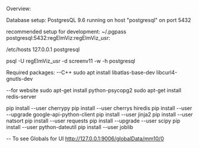 Overview:


Database setup:
PostgresQL 9.6 running on host "postgresql" on port 5432

recommended setup for development:
~/.pgpass
postgresql:5432:regElmViz:regElmViz_usr:<password>

/etc/hosts
127.0.0.1   postgresql

psql -U regElmViz_usr -d screenv11 -w -h postgresql

Required packages:
--C++
sudo apt install libatlas-base-dev  libcurl4-gnutls-dev

--for website
sudo apt-get install python-psycopg2
sudo apt-get install redis-server

pip install --user cherrypy
pip install --user cherrys hiredis
pip install --user  --upgrade google-api-python-client
pip install --user  jinja2
pip install --user  natsort
pip install --user  requests
pip install --upgrade --user scipy
pip install --user python-dateutil
pip install --user joblib

-- To see Globals for UI
http://127.0.0.1:9006/globalData/mm10/0

